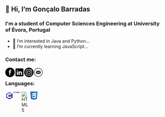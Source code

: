 ## 👋 Hi, I’m Gonçalo Barradas
### I'm a student of Computer Sciences Engineering at University of Évora, Portugal
- 👀 I’m interested in Java and Python...
- 🌱 I’m currently learning JavaScript...

### Contact me:
[<img align="left" alt="codeSTACKr.com" width="30px" src="https://github.com/GBarradas/GBarradas/blob/main/img/facelogo.png?raw=true" />](https://www.facebook.com/goncalo.barradas.96)
[ <img align="left" alt="codeSTACKr.com" width="30px" src="https://github.com/GBarradas/GBarradas/blob/main/img/linkedin.png?raw=true" />](https://www.linkedin.com/in/gon%C3%A7alo-barradas-473b991bb/)
[ <img align="left" alt="codeSTACKr.com" width="30px" src="https://github.com/GBarradas/GBarradas/blob/main/img/instagram.png?raw=true" />](https://www.instagram.com/gonbarradas/)
[ <img align="left" alt="codeSTACKr.com" width="30px" src="https://github.com/GBarradas/GBarradas/blob/main/img/email.png?raw=true" />](https://gbarradas.github.io/profile/mail.html)
<br>
### Languages:
<img align="left" alt="c-programing language" width="26px" src="https://github.com/GBarradas/GBarradas/blob/main/img/c.png?raw=true" />
<img align="left" alt="Risc-V" width="26px" src="https://github.com/GBarradas/GBarradas/blob/main/img/RISC-V-logo.png?raw=true" />
<img align="left" alt="HTML5" width="26px" src=#https://github.com/GBarradas/GBarradas/blob/main/img/html.png?raw=true"/>
<img align="left" alt="CSS3" width="26px" src="https://github.com/GBarradas/GBarradas/blob/main/img/css.png?raw=true" />
